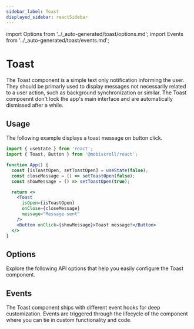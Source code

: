 ```yaml
---
sidebar_label: Toast
displayed_sidebar: reactSidebar
---
```


import Options from '../\_auto-generated/toast/options.md';
import Events from '../\_auto-generated/toast/events.md';

# Toast

The Toast component is a simple text only notification informing the user.
They should be primarly used to display messages not necessarily related to a user action, such as background synchronization or similar.
The Toast compoennt don't lock the app's main interface and are automatically dismissed after a while.

## Usage

The following example displays a toast message on button click.

```jsx
import { useState } from 'react';
import { Toast, Button } from '@mobiscroll/react';

function App() {
  const [isToastOpen, setToastOpen] = useState(false);
  const closeMessage = () => setToastOpen(false);
  const showMessage = () => setToastOpen(true);

  return <>
    <Toast
      isOpen={isToastOpen}
      onClose={closeMessage}
      message="Message sent"
    />
    <Button onClick={showMessage}>Toast message!</Button>
  </>
}
```

<div className="option-list">

## Options
Explore the following API options that help you easily configure the Toast component.

<Options />

## Events
The Toast component ships with different event hooks for deep customization. Events are triggered through the lifecycle of the component where you can tie in custom functionality and code.

<Events />

</div>
